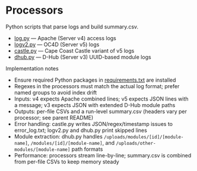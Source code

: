 # Processors

Python scripts that parse logs and build summary.csv.

- [log.py](./log.py) — Apache (Server v4) access logs
- [logv2.py](./logv2.py) — OC4D (Server v5) logs
- [castle.py](./castle.py) — Cape Coast Castle variant of v5 logs
- [dhub.py](./dhub.py) — D-Hub (Server v3) UUID-based module logs

Implementation notes

- Ensure required Python packages in [requirements.txt](../../../requirements.txt) are installed
- Regexes in the processors must match the actual log format; prefer named groups to avoid index drift
- Inputs: v4 expects Apache combined lines; v5 expects JSON lines with a message; v3 expects JSON with extended D-Hub module paths
- Outputs: per-file CSVs and a run-level summary.csv (headers vary per processor; see parent README)
- Error handling: castle.py writes JSON/regex/timestamp issues to error_log.txt; logv2.py and dhub.py print skipped lines
- Module extraction: dhub.py handles `/uploads/modules/[id]/[module-name]`, `/modules/[id]/[module-name]`, and `/uploads/other-modules/[module-name]` path formats
- Performance: processors stream line-by-line; summary.csv is combined from per-file CSVs to keep memory steady

